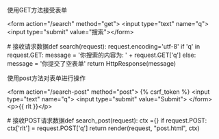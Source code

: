 使用GET方法接受表单

\<form action="/search" method="get"\> \<input type="text" name="q"\> \<input
type="submit" value="搜索"\>\</form\>

\# 接收请求数据def search(request): request.encoding='utf-8' if 'q' in
request.GET: message = '你搜索的内容为: ' + request.GET['q'] else: message =
'你提交了空表单' return HttpResponse(message)

使用post方法对表单进行操作

\<form action="/search-post" method="post"\> {% csrf_token %} \<input
type="text" name="q"\> \<input type="submit" value="Submit"\> \</form\> \<p\>{{
rlt }}\</p\>

\# 接收POST请求数据def search_post(request): ctx ={} if request.POST: ctx['rlt']
= request.POST['q'] return render(request, "post.html", ctx)
